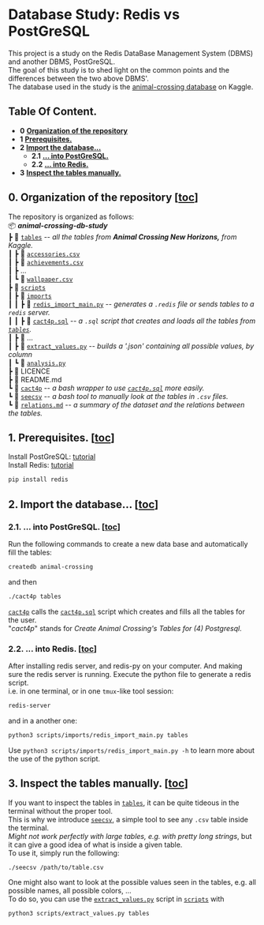 # Database Study: Redis vs PostGreSQL
This project is a study on the Redis DataBase Management System (DBMS) and another DBMS, PostGreSQL.  
The goal of this study is to shed light on the common points and the differences between the two above DBMS'.  
The database used in the study is the [animal-crossing database](https://www.kaggle.com/jessicali9530/animal-crossing-new-horizons-nookplaza-dataset) on Kaggle.

## Table Of Content.
* **0** [**Organization of the repository** ](https://github.com/AntoineStevan/animal-crossing-db-study/tree/main/#0-organization-of-the-repository-toc)
* **1** [**Prerequisites.**                 ](https://github.com/AntoineStevan/animal-crossing-db-study/tree/main/#1-prerequisites-toc)
* **2** [**Import the database...**         ](https://github.com/AntoineStevan/animal-crossing-db-study/tree/main/#2-import-the-database-toc)
  - **2.1** [**... into PostGreSQL.**          ](https://github.com/AntoineStevan/animal-crossing-db-study/tree/main/#21--into-postgresql-toc)
  - **2.2** [**... into Redis.**               ](https://github.com/AntoineStevan/animal-crossing-db-study/tree/main/#22--into-redis-toc)
* **3** [**Inspect the tables manually.**   ](https://github.com/AntoineStevan/animal-crossing-db-study/tree/main/#3-inspect-the-tables-manually-toc)

## 0. Organization of the repository [[toc](https://github.com/AntoineStevan/animal-crossing-db-study/tree/main/#table-of-content)]

The repository is organized as follows:  
📦 ***animal-crossing-db-study***  
┣ 📂 [`tables`]  -- *all the tables from **Animal Crossing New Horizons,** from Kaggle.*  
┃ ┣ 📜 [`accessories.csv`]  
┃ ┣ 📜 [`achievements.csv`]  
┃ ┣ ...  
┃ ┗ 📜 [`wallpaper.csv`]  
┣ 📂 [`scripts`]  
┃ ┣ 📂 [`imports`]  
┃ ┃ ┣ 📜 [`redis_import_main.py`]  -- *generates a `.redis` file or sends tables to a `redis` server.*  
┃ ┃ ┣ 📜 [`cact4p.sql`]  -- *a `.sql` script that creates and loads all the tables from [`tables`].*  
┃ ┣ 📜 ...  
┃ ┣ 📜 [`extract_values.py`]  -- *builds a '.json' containing all possible values, by column*  
┃ ┗ 📜 [`analysis.py`]  
┣ 📜 LICENCE  
┣ 📜 README.md  
┗ 📜 [`cact4p`]  -- *a bash wrapper to use [`cact4p.sql`] more easily.*  
┗ 📜 [`seecsv`]  -- *a bash tool to manually look at the tables in `.csv` files.*  
┗ 📜 [`relations.md`]  -- *a summary of the dataset and the relations between the tables.*

## 1. Prerequisites. [[toc](https://github.com/AntoineStevan/animal-crossing-db-study/tree/main/#table-of-content)]
Install PostGreSQL: [tutorial](https://supaerodatascience.github.io/OBD/0_2_postgres.html#postgresql-installation)  
Install Redis: [tutorial](https://redis.io/)
```bash
pip install redis
```

## 2. Import the database... [[toc](https://github.com/AntoineStevan/animal-crossing-db-study/tree/main/#table-of-content)]
### 2.1. ... into PostGreSQL. [[toc](https://github.com/AntoineStevan/animal-crossing-db-study/tree/main/#table-of-content)]

Run the following commands to create a new data base and automatically fill the tables:  
```bash
createdb animal-crossing
```
and then
```bash
./cact4p tables
```
[`cact4p`] calls the [`cact4p.sql`] script which creates and fills all the tables for the user.  
"*cact4p*" stands for *Create Animal Crossing's Tables for (4) Postgresql*.

### 2.2. ... into Redis. [[toc](https://github.com/AntoineStevan/animal-crossing-db-study/tree/main/#table-of-content)]

After installing redis server, and redis-py on your computer. And making sure the redis server is running. Execute the python file to generate a redis script.  
i.e. in one terminal, or in one `tmux`-like tool session:
```bash
redis-server
```
and in a another one:
```bash
python3 scripts/imports/redis_import_main.py tables
```
Use `python3 scripts/imports/redis_import_main.py -h` to learn more about the use of the python script.

## 3. Inspect the tables manually. [[toc](https://github.com/AntoineStevan/animal-crossing-db-study/tree/main/#table-of-content)]
If you want to inspect the tables in [`tables`], it can be quite tideous in the terminal without the proper tool.  
This is why we introduce [`seecsv`], a simple tool to see any `.csv` table inside the terminal.  
*Might not work perfectly with large tables, e.g. with pretty long strings*, but it can give a good idea of what is inside a given table.  
To use it, simply run the following: 
```bash
./seecsv /path/to/table.csv
```

One might also want to look at the possible values seen in the tables, e.g. all possible names, all possible colors, ...  
To do so, you can use the [`extract_values.py`] script in [`scripts`] with
```bash
python3 scripts/extract_values.py tables
```

[`tables`]: tables
[`accessories.csv`]: tables/accessories.csv
[`achievements.csv`]: tables/achievements.csv
[`wallpaper.csv`]: tables/wallpaper.csv
[`scripts`]: scripts
[`imports`]: scripts/imports
[`redis_import_main.py`]: scripts/imports/redis_import_main.py
[`cact4p.sql`]: scripts/imports/cact4p.sql
[`cact4p`]: cact4p
[`analysis.py`]: scripts/analysis.py
[`extract_values.py`]: scripts/extract_values.py
[`relations.md`]: relations.md
[`seecsv`]: seecsv
